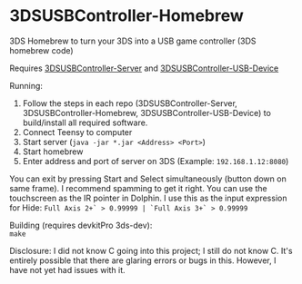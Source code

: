 # 3DSUSBController-Homebrew
3DS Homebrew to turn your 3DS into a USB game controller (3DS homebrew code)  

Requires [3DSUSBController-Server](https://github.com/jcrm1/3DSUSBController-Server) and [3DSUSBController-USB-Device](https://github.com/jcrm1/3DSUSBController-USB-Device)  

Running:
1. Follow the steps in each repo (3DSUSBController-Server, 3DSUSBController-Homebrew, 3DSUSBController-USB-Device) to build/install all required software.
2. Connect Teensy to computer  
3. Start server (```java -jar *.jar <Address> <Port>```)  
4. Start homebrew  
5. Enter address and port of server on 3DS (Example: `192.168.1.12:8080`)

You can exit by pressing Start and Select simultaneously (button down on same frame). I recommend spamming to get it right.
You can use the touchscreen as the IR pointer in Dolphin. I use this as the input expression for Hide: ```Full Axis 2+` > 0.99999 | `Full Axis 3+` > 0.99999```  

Building (requires devkitPro 3ds-dev):  
```make```

Disclosure:
I did not know C going into this project; I still do not know C. It's entirely possible that there are glaring errors or bugs in this. However, I have not yet had issues with it.
